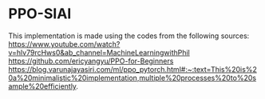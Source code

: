 # PPO-SIAI
This implementation is made using the codes from the following sources:
https://www.youtube.com/watch?v=hlv79rcHws0&ab_channel=MachineLearningwithPhil
https://github.com/ericyangyu/PPO-for-Beginners
https://blog.varunajayasiri.com/ml/ppo_pytorch.html#:~:text=This%20is%20a%20minimalistic%20implementation,multiple%20processes%20to%20sample%20efficiently.

